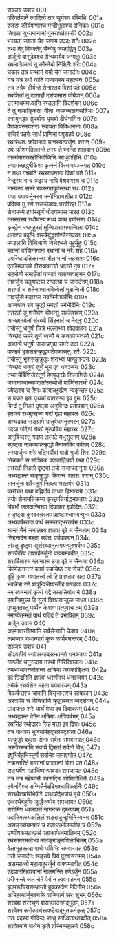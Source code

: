 सञ्जय उवाच	001  
परिवर्तमाने त्वादित्ये तत्र सूर्यस्य रश्मिभिः	001a  
रजसा कीर्यमाणाश्च मन्दीभूताश्च सैनिकाः	001c  
तिष्ठतां युध्यमानानां पुनरावर्ततामपि	002a  
भज्यतां जयतां चैव जगाम तदहः शनैः	002c  
तथा तेषु विषक्तेषु सैन्येषु जयगृद्धिषु	003a  
अर्जुनो वासुदेवश्च सैन्धवायैव जग्मतुः	003c  
रथमार्गप्रमाणं तु कौन्तेयो निशितैः शरैः	004a  
चकार तत्र पन्थानं ययौ येन जनार्दनः	004c  
यत्र यत्र रथो याति पाण्डवस्य महात्मनः	005a  
तत्र तत्रैव दीर्यन्ते सेनास्तव विशां पते	005c  
रथशिक्षां तु दाशार्हो दर्शयामास वीर्यवान्	006a  
उत्तमाधममध्यानि मण्डलानि विदर्शयन्	006c  
ते तु नामाङ्किताः पीताः कालज्वलनसन्निभाः	007a  
स्नायुनद्धाः सुपर्वाणः पृथवो दीर्घगामिनः	007c  
वैणवायस्मयशराः स्वायता विविधाननाः	008a  
रुधिरं पतगैः सार्धं प्राणिनां पपुराहवे	008c  
रथस्थितः क्रोशमात्रे यानस्यत्यर्जुनः शरान्	009a  
रथे क्रोशमतिक्रान्ते तस्य ते घ्नन्ति शात्रवान्	009c  
तार्क्ष्यमारुतरंहोभिर्वाजिभिः साधुवाहिभिः	010a  
तथागच्छद्धृषीकेशः कृत्स्नं विस्मापयञ्जगत्	010c  
न तथा गच्छति रथस्तपनस्य विशां पते	011a  
नेन्द्रस्य न च रुद्रस्य नापि वैश्रवणस्य च	011c  
नान्यस्य समरे राजन्गतपूर्वस्तथा रथः	012a  
यथा ययावर्जुनस्य मनोभिप्रायशीघ्रगः	012c  
प्रविश्य तु रणे राजन्केशवः परवीरहा	013a  
सेनामध्ये हयांस्तूर्णं चोदयामास भारत	013c  
ततस्तस्य रथौघस्य मध्यं प्राप्य हयोत्तमाः	014a  
कृच्छ्रेण रथमूहुस्तं क्षुत्पिपासाश्रमान्विताः	014c  
क्षताश्च बहुभिः शस्त्रैर्युद्धशौण्डैरनेकशः	015a  
मण्डलानि विचित्राणि विचेरुस्ते मुहुर्मुहुः	015c  
हतानां वाजिनागानां रथानां च नरैः सह	016a  
उपरिष्टादतिक्रान्ताः शैलाभानां सहस्रशः	016c  
एतस्मिन्नन्तरे वीरावावन्त्यौ भ्रातरौ नृप	017a  
सहसेनौ समार्छेतां पाण्डवं क्लान्तवाहनम्	017c  
तावर्जुनं चतुःषष्ट्या सप्तत्या च जनार्दनम्	018a  
शराणां च शतेनाश्वानविध्येतां मुदान्वितौ	018c  
तावर्जुनो महाराज नवभिर्नतपर्वभिः	019a  
आजघान रणे क्रुद्धो मर्मज्ञो मर्मभेदिभिः	019c  
ततस्तौ तु शरौघेण बीभत्सुं सहकेशवम्	020a  
आच्छादयेतां संरब्धौ सिंहनादं च नेदतुः	020c  
तयोस्तु धनुषी चित्रे भल्लाभ्यां श्वेतवाहनः	021a  
चिच्छेद समरे तूर्णं ध्वजौ च कनकोज्ज्वलौ	021c  
अथान्ये धनुषी राजन्प्रगृह्य समरे तदा	022a  
पाण्डवं भृशसङ्क्रुद्धावर्दयामासतुः शरैः	022c  
तयोस्तु भृशसङ्क्रुद्धः शराभ्यां पाण्डुनन्दनः	023a  
चिच्छेद धनुषी तूर्णं भूय एव धनञ्जयः	023c  
तथान्यैर्विशिखैस्तूर्णं हेमपुङ्खैः शिलाशितैः	024a  
जघानाश्वान्सपदातांस्तथोभौ पार्ष्णिसारथी	024c  
ज्येष्ठस्य च शिरः कायात्क्षुरप्रेण न्यकृन्तत	025a  
स पपात हतः पृथ्व्यां वातरुग्ण इव द्रुमः	025c  
विन्दं तु निहतं दृष्ट्वा अनुविन्दः प्रतापवान्	026a  
हताश्वं रथमुत्सृज्य गदां गृह्य महाबलः	026c  
अभ्यद्रवत सङ्ग्रामे भ्रातुर्वधमनुस्मरन्	027a  
गदया गदिनां श्रेष्ठो नृत्यन्निव महारथः	027c  
अनुविन्दस्तु गदया ललाटे मधुसूदनम्	028a  
स्पृष्ट्वा नाकम्पयत्क्रुद्धो मैनाकमिव पर्वतम्	028c  
तस्यार्जुनः शरैः षड्भिर्ग्रीवां पादौ भुजौ शिरः	029a  
निचकर्त स सञ्छिन्नः पपाताद्रिचयो यथा	029c  
ततस्तौ निहतौ दृष्ट्वा तयो राजन्पदानुगाः	030a  
अभ्यद्रवन्त सङ्क्रुद्धाः किरन्तः शतशः शरान्	030c  
तानर्जुनः शरैस्तूर्णं निहत्य भरतर्षभ	031a  
व्यरोचत यथा वह्निर्दावं दग्ध्वा हिमात्यये	031c  
तयोः सेनामतिक्रम्य कृच्छ्रान्निर्याद्धनञ्जयः	032a  
विबभौ जलदान्भित्त्वा दिवाकर इवोदितः	032c  
तं दृष्ट्वा कुरवस्त्रस्ताः प्रहृष्टाश्चाभवन्पुनः	033a  
अभ्यवर्षंस्तदा पार्थं समन्ताद्भरतर्षभ	033c  
श्रान्तं चैनं समालक्ष्य ज्ञात्वा दूरे च सैन्धवम्	034a  
सिंहनादेन महता सर्वतः पर्यवारयन्	034c  
तांस्तु दृष्ट्वा सुसंरब्धानुत्स्मयन्पुरुषर्षभः	035a  
शनकैरिव दाशार्हमर्जुनो वाक्यमब्रवीत्	035c  
शरार्दिताश्च ग्लानाश्च हया दूरे च सैन्धवः	036a  
किमिहानन्तरं कार्यं ज्यायिष्ठं तव रोचते	036c  
ब्रूहि कृष्ण यथातत्त्वं त्वं हि प्राज्ञतमः सदा	037a  
भवन्नेत्रा रणे शत्रून्विजेष्यन्तीह पाण्डवाः	037c  
मम त्वनन्तरं कृत्यं यद्वै तत्सन्निबोध मे	038a  
हयान्विमुच्य हि सुखं विशल्यान्कुरु माधव	038c  
एवमुक्तस्तु पार्थेन केशवः प्रत्युवाच तम्	039a  
ममाप्येतन्मतं पार्थ यदिदं ते प्रभाषितम्	039c  
अर्जुन उवाच	040  
अहमावारयिष्यामि सर्वसैन्यानि केशव	040a  
त्वमप्यत्र यथान्यायं कुरु कार्यमनन्तरम्	040c  
सञ्जय उवाच	041  
सोऽवतीर्य रथोपस्थादसम्भ्रान्तो धनञ्जयः	041a  
गाण्डीवं धनुरादाय तस्थौ गिरिरिवाचलः	041c  
तमभ्यधावन्क्रोशन्तः क्षत्रिया जयकाङ्क्षिणः	042a  
इदं छिद्रमिति ज्ञात्वा धरणीस्थं धनञ्जयम्	042c  
तमेकं रथवंशेन महता पर्यवारयन्	043a  
विकर्षन्तश्च चापानि विसृजन्तश्च सायकान्	043c  
अस्त्राणि च विचित्राणि क्रुद्धास्तत्र व्यदर्शयन्	044a  
छादयन्तः शरैः पार्थं मेघा इव दिवाकरम्	044c  
अभ्यद्रवन्त वेगेन क्षत्रियाः क्षत्रियर्षभम्	045a  
रथसिंहं रथोदाराः सिंहं मत्ता इव द्विपाः	045c  
तत्र पार्थस्य भुजयोर्महद्बलमदृश्यत	046a  
यत्क्रुद्धो बहुलाः सेनाः सर्वतः समवारयत्	046c  
अस्त्रैरस्त्राणि संवार्य द्विषतां सर्वतो विभुः	047a  
इषुभिर्बहुभिस्तूर्णं सर्वानेव समावृणोत्	047c  
तत्रान्तरिक्षे बाणानां प्रगाढानां विशां पते	048a  
सङ्घर्षेण महार्चिष्मान्पावकः समजायत	048c  
तत्र तत्र महेष्वासैः श्वसद्भिः शोणितोक्षितैः	049a  
हयैर्नागैश्च सम्भिन्नैर्नदद्भिश्चारिकर्शनैः	049c  
संरब्धैश्चारिभिर्वीरैः प्रार्थयद्भिर्जयं मृधे	050a  
एकस्थैर्बहुभिः क्रुद्धैरूष्मेव समजायत	050c  
शरोर्मिणं ध्वजावर्तं नागनक्रं दुरत्ययम्	051a  
पदातिमत्स्यकलिलं शङ्खदुन्दुभिनिस्वनम्	051c  
असङ्ख्येयमपारं च रजोऽऽभीलमतीव च	052a  
उष्णीषकमठच्छन्नं पताकाफेनमालिनम्	052c  
रथसागरमक्षोभ्यं मातङ्गाङ्गशिलाचितम्	053a  
वेलाभूतस्तदा पार्थः पत्रिभिः समवारयत्	053c  
ततो जनार्दनः सङ्ख्ये प्रियं पुरुषसत्तमम्	054a  
असम्भ्रान्तो महाबाहुरर्जुनं वाक्यमब्रवीत्	054c  
उदपानमिहाश्वानां नालमस्ति रणेऽर्जुन	055a  
परीप्सन्ते जलं चेमे पेयं न त्ववगाहनम्	055c  
इदमस्तीत्यसम्भ्रान्तो ब्रुवन्नस्त्रेण मेदिनीम्	056a  
अभिहत्यार्जुनश्चक्रे वाजिपानं सरः शुभम्	056c  
शरवंशं शरस्थूणं शराच्छादनमद्भुतम्	057a  
शरवेश्माकरोत्पार्थस्त्वष्टेवाद्भुतकर्मकृत्	057c  
ततः प्रहस्य गोविन्दः साधु साध्वित्यथाब्रवीत्	058a  
शरवेश्मनि पार्थेन कृते तस्मिन्महारणे	058c  

